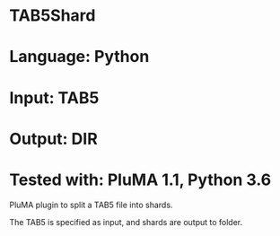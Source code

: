 # TAB5Shard
# Language: Python
# Input: TAB5
# Output: DIR
# Tested with: PluMA 1.1, Python 3.6

PluMA plugin to split a TAB5 file into shards.

The TAB5 is specified as input, and shards are output to folder.
